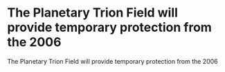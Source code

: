 # The Planetary Trion Field will provide temporary protection from the 2006

The Planetary Trion Field will provide temporary protection from the 2006